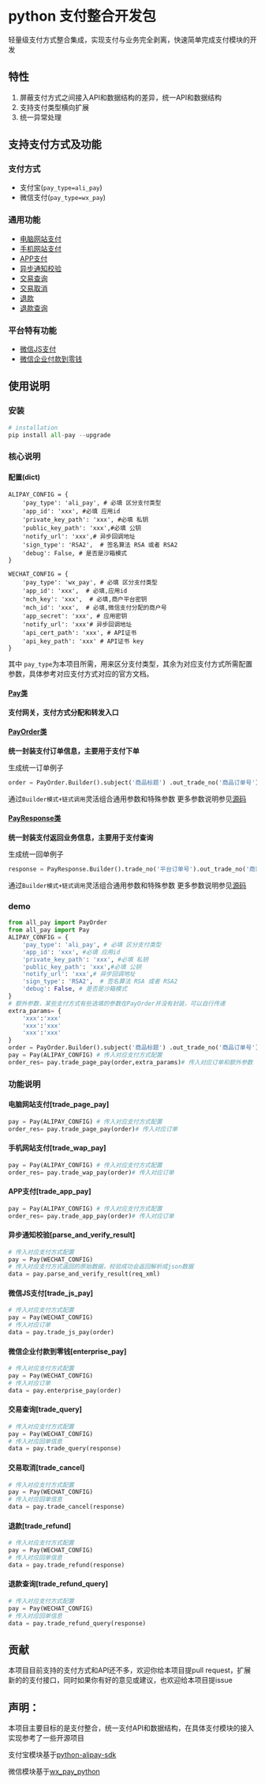 # python 支付整合开发包

轻量级支付方式整合集成，实现支付与业务完全剥离，快速简单完成支付模块的开发

## 特性

1. 屏蔽支付方式之间接入API和数据结构的差异，统一API和数据结构
2. 支持支付类型横向扩展
3. 统一异常处理

## 支持支付方式及功能
### 支付方式
* 支付宝(`pay_type=ali_pay`)
* 微信支付(`pay_type=wx_pay`)

### 通用功能
* [电脑网站支付](#trade_page_pay)
* [手机网站支付](#trade_wap_pay)
* [APP支付](#trade_app_pay)
* [异步通知校验](#parse_and_verify_result)
* [交易查询](#trade_query)
* [交易取消](#trade_cancel)
* [退款](#trade_refund)
* [退款查询](#trade_refund_query)

### 平台特有功能
* [微信JS支付](#trade_js_pay)
* [微信企业付款到零钱](#enterprise_pay)

## 使用说明
### 安装
```python
# installation
pip install all-pay --upgrade
```

### 核心说明

#### 配置(dict)

```shell
ALIPAY_CONFIG = {
    'pay_type': 'ali_pay', # 必填 区分支付类型
    'app_id': 'xxx', #必填 应用id
    'private_key_path': 'xxx', #必填 私钥
    'public_key_path': 'xxx',#必填 公钥
    'notify_url': 'xxx',# 异步回调地址
    'sign_type': 'RSA2',  # 签名算法 RSA 或者 RSA2
    'debug': False, # 是否是沙箱模式
}

WECHAT_CONFIG = {
    'pay_type': 'wx_pay', # 必填 区分支付类型
    'app_id': 'xxx',  # 必填,应用id
    'mch_key': 'xxx',  # 必填,商户平台密钥
    'mch_id': 'xxx',  # 必填,微信支付分配的商户号
    'app_secret': 'xxx', # 应用密钥
    'notify_url': 'xxx'# 异步回调地址
    'api_cert_path': 'xxx', # API证书
    'api_key_path': 'xxx' # API证书 key
}
```

其中 `pay_type`为本项目所需，用来区分支付类型，其余为对应支付方式所需配置参数，具体参考对应支付方式对应的官方文档。


#### [Pay类](https://github.com/adisonhuang/pay-python/blob/master/all_pay/pay.py)


**支付网关，支付方式分配和转发入口**

#### [PayOrder类](https://github.com/adisonhuang/pay-python/blob/master/all_pay/pay_order.py)

**统一封装支付订单信息，主要用于支付下单**

生成统一订单例子

```python
order = PayOrder.Builder().subject('商品标题') .out_trade_no('商品订单号').total_fee('商品费用').build()
```
通过`Builder模式+链式调用`灵活组合通用参数和特殊参数
更多参数说明参见[源码](https://github.com/adisonhuang/pay-python/blob/master/all_pay/pay_order.py)

#### [PayResponse类](https://github.com/adisonhuang/pay-python/blob/master/all_pay/pay_response.py)

**统一封装支付返回业务信息，主要用于支付查询**

生成统一回单例子

```python
response = PayResponse.Builder().trade_no('平台订单号').out_trade_no('商家订单号').build()
```

通过`Builder模式+链式调用`灵活组合通用参数和特殊参数
更多参数说明参见[源码](https://github.com/adisonhuang/pay-python/blob/master/all_pay/pay_response.py)

### demo

```python
from all_pay import PayOrder
from all_pay import Pay
ALIPAY_CONFIG = {
    'pay_type': 'ali_pay', # 必填 区分支付类型
    'app_id': 'xxx', #必填 应用id
    'private_key_path': 'xxx', #必填 私钥
    'public_key_path': 'xxx',#必填 公钥
    'notify_url': 'xxx',# 异步回调地址
    'sign_type': 'RSA2',  # 签名算法 RSA 或者 RSA2
    'debug': False, # 是否是沙箱模式
}
# 额外参数，某些支付方式有些选填的参数在PayOrder并没有封装，可以自行传递
extra_params= {
    'xxx':'xxx'
    'xxx':'xxx'
    'xxx':'xxx'
}
order = PayOrder.Builder().subject('商品标题') .out_trade_no('商品订单号').total_fee('商品费用').build()
pay = Pay(ALIPAY_CONFIG) # 传入对应支付方式配置
order_res= pay.trade_page_pay(order,extra_params)# 传入对应订单和额外参数（要是需要）
```

### 功能说明

#### <a name="trade_page_pay">电脑网站支付[trade_page_pay]</a>

```python
pay = Pay(ALIPAY_CONFIG) # 传入对应支付方式配置
order_res= pay.trade_page_pay(order)# 传入对应订单
```

#### <a name="trade_wap_pay">手机网站支付[trade_wap_pay]</a>

```python
pay = Pay(ALIPAY_CONFIG) # 传入对应支付方式配置
order_res= pay.trade_wap_pay(order)# 传入对应订单
```

#### <a name="trade_app_pay">APP支付[trade_app_pay]</a>

```python
pay = Pay(ALIPAY_CONFIG) # 传入对应支付方式配置
order_res= pay.trade_app_pay(order)# 传入对应订单
```

#### <a name="parse_and_verify_result">异步通知校验[parse_and_verify_result]</a>

```python
# 传入对应支付方式配置
pay = Pay(WECHAT_CONFIG)
# 传入对应支付方式返回的原始数据，校验成功会返回解析成json数据
data = pay.parse_and_verify_result(req_xml)
```


#### <a name="trade_js_pay">微信JS支付[trade_js_pay]</a>

```python
# 传入对应支付方式配置
pay = Pay(WECHAT_CONFIG)
# 传入对应订单
data = pay.trade_js_pay(order)
```

#### <a name="enterprise_pay">微信企业付款到零钱[enterprise_pay]</a>

```python
# 传入对应支付方式配置
pay = Pay(WECHAT_CONFIG)
# 传入对应订单
data = pay.enterprise_pay(order)
```

#### <a name="trade_query">交易查询[trade_query]</a>
```python
# 传入对应支付方式配置
pay = Pay(WECHAT_CONFIG)
# 传入对应回单信息
data = pay.trade_query(response)
```

#### <a name="trade_cancel">交易取消[trade_cancel]</a>
```python
# 传入对应支付方式配置
pay = Pay(WECHAT_CONFIG)
# 传入对应回单信息
data = pay.trade_cancel(response)
```
#### <a name="trade_refund">退款[trade_refund]</a>
```python
# 传入对应支付方式配置
pay = Pay(WECHAT_CONFIG)
# 传入对应回单信息
data = pay.trade_refund(response)
```
#### <a name="trade_refund_query">退款查询[trade_refund_query]</a>
```python
# 传入对应支付方式配置
pay = Pay(WECHAT_CONFIG)
# 传入对应回单信息
data = pay.trade_refund_query(response)
```

## 贡献

本项目目前支持的支付方式和API还不多，欢迎你给本项目提pull request，扩展新的的支付接口，同时如果你有好的意见或建议，也欢迎给本项目提issue

## 声明：

本项目主要目标的是支付整合，统一支付API和数据结构，在具体支付模块的接入实现参考了一些开源项目

支付宝模块基于[python-alipay-sdk](https://github.com/fzlee/alipay)

微信模块基于[wx_pay_python](https://github.com/Jolly23/wx_pay_python)
